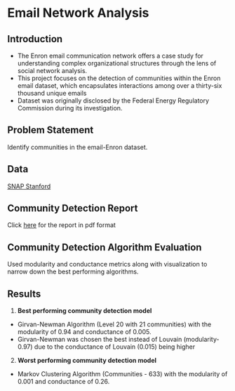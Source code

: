 # Email Network Analysis

## Introduction
- The Enron email communication network offers a case study for understanding complex organizational structures through the lens of social network analysis. 
- This project focuses on the detection of communities within the Enron email dataset, which encapsulates interactions among over a thirty-six thousand unique emails
- Dataset was originally disclosed by the Federal Energy Regulatory Commission during its investigation.

## Problem Statement
Identify communities in the email-Enron dataset.

## Data
[SNAP Stanford](https://snap.stanford.edu/data/email-Enron.html)

## Community Detection Report
Click [here](https://github.com/k-lohani/email_network_analysis/blob/main/Network_Analysis_Report.pdf) for the report in pdf format

## Community Detection Algorithm Evaluation
Used modularity and conductance metrics along with visualization to narrow down the best performing algorithms.

## Results
1. <strong>Best performing community detection model</strong><br> 
- Girvan-Newman Algorithm (Level 20 with 21 communities) with the modularity of 0.94 and conductance of 0.005. 
- Girvan-Newman was chosen the best instead of Louvain (modularity- 0.97) due to the conductance of Louvain (0.015) being higher
2. <strong>Worst performing community detection model</strong><br>
- Markov Clustering Algorithm (Communities - 633) with the modularity of 0.001 and conductance of 0.26.
